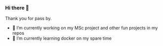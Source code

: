 ### Hi there 👋

Thank you for pass by. 

<!--
**jacksonmoji/jacksonmoji** is a ✨ _special_ ✨ repository because its `README.md` (this file) appears on your GitHub profile.

Here are some ideas to get you started:
-->

- 🔭 I’m currently working on my MSc project and other fun projects in my repos
- 🌱 I’m currently learning docker on my spare time


